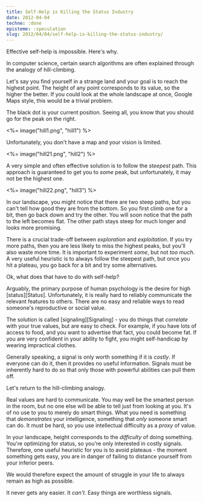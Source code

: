 ```yaml
---
title: Self-Help is Killing the Status Industry
date: 2012-04-04
techne: :done
episteme: :speculation
slug: 2012/04/04/self-help-is-killing-the-status-industry/
---
```


Effective self-help is impossible. Here's why.

In computer science, certain search algorithms are often explained through the analogy of hill-climbing.

Let's say you find yourself in a strange land and your goal is to reach the highest point. The height of any point corresponds to its value, so the higher the better. If you could look at the whole landscape at once, Google Maps style, this would be a trivial problem. 

The black dot is your current position. Seeing all, you know that you should go for the peak on the right.

<%= image("hill1.png", "hill1") %>

Unfortunately, you don't have a map and your vision is limited. 

<%= image("hill21.png", "hill2") %>

A very simple and often effective solution is to follow the *steepest* path. This approach is guaranteed to get you to *some* peak, but unfortunately, it may not be the highest one.

<%= image("hill22.png", "hill3") %>

In our landscape, you might notice that there are two steep paths, but you can't tell how good they are from the bottom. So you first climb one for a bit, then go back down and try the other. You will soon notice that the path to the left becomes flat. The other path stays steep for much longer and looks more promising.

There is a crucial trade-off between *exploration* and *exploitation*. If you try more paths, then you are less likely to miss the highest peaks, but you'll also waste more time. It is important to experiment *some*, but not *too much*. A very useful heuristic is to always follow the steepest path, but once you hit a plateau, you go back for a bit and try some alternatives. 

Ok, what does that have to do with self-help? 

Arguably, the primary purpose of human psychology is the desire for high [status][Status]. Unfortunately, it is really hard to reliably communicate the relevant features to others. There are no easy and reliable ways to read someone's reproductive or social value. 

The solution is called [signaling][Signaling] - you do things that *correlate* with your true values, but are easy to check. For example, if you have lots of access to food, and you want to advertise that fact, you could become fat. If you are very confident in your ability to fight, you might self-handicap by wearing impractical clothes.

Generally speaking, a signal is only worth something if it is *costly*. If everyone can do it, then it provides no useful information. Signals must be inherently hard to do so that only those with powerful abilities can pull them off.

Let's return to the hill-climbing analogy.

Real values are hard to communicate. You may well be the smartest person in the room, but no one else will be able to tell just from looking at you. It's of no use to you to merely do smart things. What you need is something that *demonstrates* your intelligence, something that *only* someone smart can do. It must be hard, so you use intellectual difficulty as a *proxy* of value. 

In your landscape, height corresponds to the *difficulty* of doing something. You're optimizing for status, so you're only interested in costly signals. Therefore, one useful heuristic for you is to avoid plateaus - the moment something gets easy, you are in danger of failing to distance yourself from your inferior peers.

We would therefore expect the amount of struggle in your life to always remain as high as possible.

It never gets any easier. It *can't*. Easy things are worthless signals.
